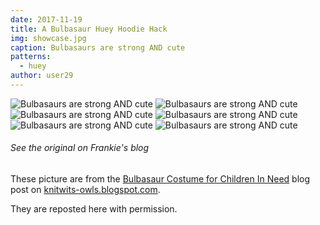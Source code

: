 ```yaml
---
date: 2017-11-19
title: A Bulbasaur Huey Hoodie Hack
img: showcase.jpg
caption: Bulbasaurs are strong AND cute
patterns:
  - huey
author: user29
---
```


![Bulbasaurs are strong AND cute](1.jpg) ![Bulbasaurs are strong AND cute](2.jpg) ![Bulbasaurs are strong AND cute](3.jpg) ![Bulbasaurs are strong AND cute](4.jpg) ![Bulbasaurs are strong AND cute](5.jpg) ![Bulbasaurs are strong AND cute](6.jpg)

<Note>

###### See the original on Frankie's blog

These picture are from the [Bulbasaur Costume for Children In Need](http://knitwits-owls.blogspot.be/2017/11/bulbasaur-costume-for-children-in-need.html) blog post on [knitwits-owls.blogspot.com](http://knitwits-owls.blogspot.be).

They are reposted here with permission.

</Note>